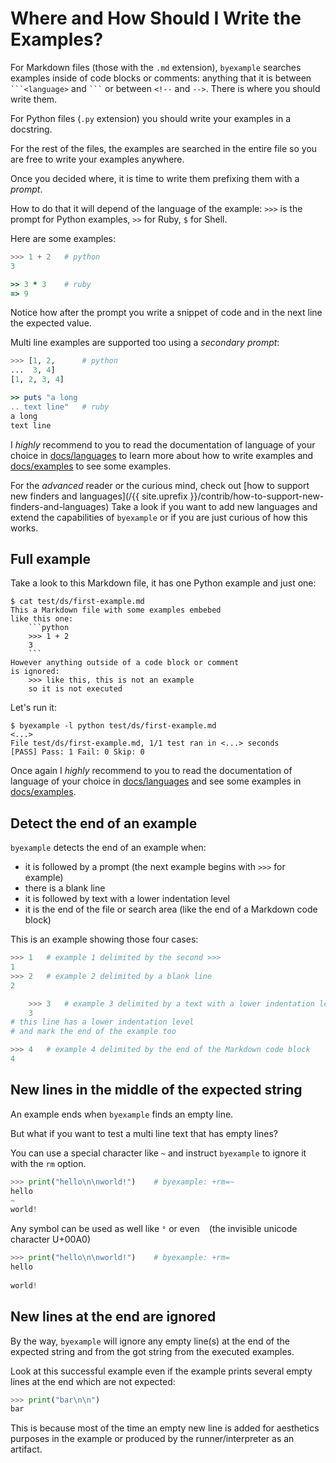 <!--
Check that we have byexample installed first
$ hash byexample                                    # byexample: +fail-fast

$ alias byexample=byexample\ --pretty\ none

--
-->

# Where and How Should I Write the Examples?

For Markdown files (those with the ``.md`` extension),
``byexample`` searches examples inside of code blocks or
comments: anything that it is between ````` ```<language> `````
and ````` ``` ````` or between ``<!--`` and ``-->``. There is where
you should write them.

For Python files (``.py`` extension) you should write your examples
in a docstring.

For the rest of the files, the examples are searched in the entire file
so you are free to write your examples anywhere.

Once you decided where, it is time to write them prefixing them
with a *prompt*.

How to do that it will depend of the language of the example:
``>>>`` is the prompt for Python examples, ``>>`` for Ruby, ``$`` for Shell.

Here are some examples:

```python
>>> 1 + 2   # python
3
```

```ruby
>> 3 * 3    # ruby
=> 9
```

Notice how after the prompt you write a snippet of code and in the next line
the expected value.

Multi line examples are supported too using a *secondary prompt*:

```python
>>> [1, 2,      # python
...  3, 4]
[1, 2, 3, 4]
```

```ruby
>> puts "a long
.. text line"   # ruby
a long
text line
```

I *highly* recommend to you to read the documentation of language of your choice in
[docs/languages](https://github.com/byexamples/byexample/tree/master/docs/languages/)
to learn more about how to write examples and
[docs/examples](https://github.com/byexamples/byexample/tree/master/docs/examples/)
to see some examples.

For the *advanced* reader or the curious mind, check out
[how to support new finders and languages](/{{ site.uprefix }}/contrib/how-to-support-new-finders-and-languages)
Take a look if you want to add new languages and extend the capabilities
of ``byexample`` or if you are just curious of how this works.

## Full example

Take a look to this Markdown file, it has one Python example
and just one:

`````shell
$ cat test/ds/first-example.md
This a Markdown file with some examples embebed
like this one:
    ```python
    >>> 1 + 2
    3
    ```
However anything outside of a code block or comment
is ignored:
    >>> like this, this is not an example
    so it is not executed
`````

Let's run it:

```shell
$ byexample -l python test/ds/first-example.md
<...>
File test/ds/first-example.md, 1/1 test ran in <...> seconds
[PASS] Pass: 1 Fail: 0 Skip: 0
```

Once again I *highly* recommend to you to read the documentation of language
of your choice in
[docs/languages](https://github.com/byexamples/byexample/tree/master/docs/languages/)
and see some examples in
[docs/examples](https://github.com/byexamples/byexample/tree/master/docs/examples/).

## Detect the end of an example

``byexample`` detects the end of an example when:

 - it is followed by a prompt (the next example begins with ``>>>`` for example)
 - there is a blank line
 - it is followed by text with a lower indentation level
 - it is the end of the file or search area (like the end of a Markdown code block)

This is an example showing those four cases:

```python
>>> 1   # example 1 delimited by the second >>>
1
>>> 2   # example 2 delimited by a blank line
2

    >>> 3   # example 3 delimited by a text with a lower indentation level
    3
# this line has a lower indentation level
# and mark the end of the example too

>>> 4   # example 4 delimited by the end of the Markdown code block
4
```

## New lines in the middle of the expected string

An example ends when ``byexample`` finds an empty line.

But what if you want to test a multi line text that has empty lines?

You can use a special character like ``~`` and instruct ``byexample`` to
ignore it with the ``rm`` option.

```python
>>> print("hello\n\nworld!")    # byexample: +rm=~
hello
~
world!
```

Any symbol can be used as well like `°` or even ` ` (the invisible
unicode character U+00A0)

```python
>>> print("hello\n\nworld!")    # byexample: +rm= 
hello
 
world!
```

## New lines at the end are ignored

By the way, ``byexample`` will ignore any empty line(s) at
the end of the expected string and from the got string
from the executed examples.

Look at this successful example even if the example prints several empty lines
at the end which are not expected:

```python
>>> print("bar\n\n")
bar
```

This is because most of the time an empty new line is added for aesthetics
purposes in the example or produced by the runner/interpreter as an artifact.

